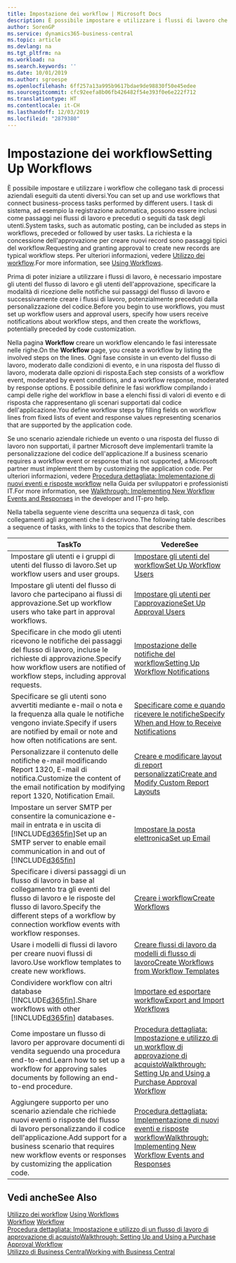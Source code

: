 ```yaml
---
title: Impostazione dei workflow | Microsoft Docs
description: È possibile impostare e utilizzare i flussi di lavoro che collegano task di processi aziendali eseguiti da utenti diversi. I task di sistema, ad esempio la registrazione automatica, possono essere inclusi come passaggi nei flussi di lavoro e preceduti o seguiti da task degli utenti. La richiesta e la concessione dell'approvazione per creare nuovi record sono passaggi tipici del workflow.
author: SorenGP
ms.service: dynamics365-business-central
ms.topic: article
ms.devlang: na
ms.tgt_pltfrm: na
ms.workload: na
ms.search.keywords: ''
ms.date: 10/01/2019
ms.author: sgroespe
ms.openlocfilehash: 6ff257a13a995b9617bdae9de98830f50e45edee
ms.sourcegitcommit: cfc92eefa8b06fb426482f54e393f0e6e222f712
ms.translationtype: HT
ms.contentlocale: it-CH
ms.lasthandoff: 12/03/2019
ms.locfileid: "2879380"
---
```

# <a name="setting-up-workflows"></a><span data-ttu-id="240a3-105">Impostazione dei workflow</span><span class="sxs-lookup"><span data-stu-id="240a3-105">Setting Up Workflows</span></span>
<span data-ttu-id="240a3-106">È possibile impostare e utilizzare i workflow che collegano task di processi aziendali eseguiti da utenti diversi.</span><span class="sxs-lookup"><span data-stu-id="240a3-106">You can set up and use workflows that connect business-process tasks performed by different users.</span></span> <span data-ttu-id="240a3-107">I task di sistema, ad esempio la registrazione automatica, possono essere inclusi come passaggi nei flussi di lavoro e preceduti o seguiti da task degli utenti.</span><span class="sxs-lookup"><span data-stu-id="240a3-107">System tasks, such as automatic posting, can be included as steps in workflows, preceded or followed by user tasks.</span></span> <span data-ttu-id="240a3-108">La richiesta e la concessione dell'approvazione per creare nuovi record sono passaggi tipici del workflow.</span><span class="sxs-lookup"><span data-stu-id="240a3-108">Requesting and granting approval to create new records are typical workflow steps.</span></span> <span data-ttu-id="240a3-109">Per ulteriori informazioni, vedere [Utilizzo dei workflow](across-use-workflows.md).</span><span class="sxs-lookup"><span data-stu-id="240a3-109">For more information, see [Using Workflows](across-use-workflows.md).</span></span>  

 <span data-ttu-id="240a3-110">Prima di poter iniziare a utilizzare i flussi di lavoro, è necessario impostare gli utenti del flusso di lavoro e gli utenti dell'approvazione, specificare la modalità di ricezione delle notifiche sui passaggi del flusso di lavoro e successivamente creare i flussi di lavoro, potenzialmente preceduti dalla personalizzazione del codice.</span><span class="sxs-lookup"><span data-stu-id="240a3-110">Before you begin to use workflows, you must set up workflow users and approval users, specify how users receive notifications about workflow steps, and then create the workflows, potentially preceded by code customization.</span></span>  

 <span data-ttu-id="240a3-111">Nella pagina **Workflow** creare un workflow elencando le fasi interessate nelle righe.</span><span class="sxs-lookup"><span data-stu-id="240a3-111">On the **Workflow** page, you create a workflow by listing the involved steps on the lines.</span></span> <span data-ttu-id="240a3-112">Ogni fase consiste in un evento del flusso di lavoro, moderato dalle condizioni di evento, e in una risposta del flusso di lavoro, moderata dalle opzioni di risposta.</span><span class="sxs-lookup"><span data-stu-id="240a3-112">Each step consists of a workflow event, moderated by event conditions, and a workflow response, moderated by response options.</span></span> <span data-ttu-id="240a3-113">È possibile definire le fasi workflow compilando i campi delle righe del workflow in base a elenchi fissi di valori di evento e di risposta che rappresentano gli scenari supportati dal codice dell'applicazione.</span><span class="sxs-lookup"><span data-stu-id="240a3-113">You define workflow steps by filling fields on workflow lines from fixed lists of event and response values representing scenarios that are supported by the application code.</span></span>  

 <span data-ttu-id="240a3-114">Se uno scenario aziendale richiede un evento o una risposta del flusso di lavoro non supportati, il partner Microsoft deve implementarli tramite la personalizzazione del codice dell'applicazione.</span><span class="sxs-lookup"><span data-stu-id="240a3-114">If a business scenario requires a workflow event or response that is not supported, a Microsoft partner must implement them by customizing the application code.</span></span> <span data-ttu-id="240a3-115">Per ulteriori informazioni, vedere [Procedura dettagliata: Implementazione di nuovi eventi e risposte workflow](/dynamics-nav/Walkthrough--Implementing-New-Workflow-Events-and-Responses) nella Guida per sviluppatori e professionisti IT.</span><span class="sxs-lookup"><span data-stu-id="240a3-115">For more information, see [Walkthrough: Implementing New Workflow Events and Responses](/dynamics-nav/Walkthrough--Implementing-New-Workflow-Events-and-Responses) in the developer and IT-pro help.</span></span>

 <span data-ttu-id="240a3-116">Nella tabella seguente viene descritta una sequenza di task, con collegamenti agli argomenti che li descrivono.</span><span class="sxs-lookup"><span data-stu-id="240a3-116">The following table describes a sequence of tasks, with links to the topics that describe them.</span></span>  

|<span data-ttu-id="240a3-117">**Task**</span><span class="sxs-lookup"><span data-stu-id="240a3-117">**To**</span></span>|<span data-ttu-id="240a3-118">**Vedere**</span><span class="sxs-lookup"><span data-stu-id="240a3-118">**See**</span></span>|  
|------------|-------------|  
|<span data-ttu-id="240a3-119">Impostare gli utenti e i gruppi di utenti del flusso di lavoro.</span><span class="sxs-lookup"><span data-stu-id="240a3-119">Set up workflow users and user groups.</span></span>|[<span data-ttu-id="240a3-120">Impostare gli utenti del workflow</span><span class="sxs-lookup"><span data-stu-id="240a3-120">Set Up Workflow Users</span></span>](across-how-to-set-up-workflow-users.md)|  
|<span data-ttu-id="240a3-121">Impostare gli utenti del flusso di lavoro che partecipano ai flussi di approvazione.</span><span class="sxs-lookup"><span data-stu-id="240a3-121">Set up workflow users who take part in approval workflows.</span></span>|[<span data-ttu-id="240a3-122">Impostare gli utenti per l'approvazione</span><span class="sxs-lookup"><span data-stu-id="240a3-122">Set Up Approval Users</span></span>](across-how-to-set-up-approval-users.md)|  
|<span data-ttu-id="240a3-123">Specificare in che modo gli utenti ricevono le notifiche dei passaggi del flusso di lavoro, incluse le richieste di approvazione.</span><span class="sxs-lookup"><span data-stu-id="240a3-123">Specify how workflow users are notified of workflow steps, including approval requests.</span></span>|[<span data-ttu-id="240a3-124">Impostazione delle notifiche del workflow</span><span class="sxs-lookup"><span data-stu-id="240a3-124">Setting Up Workflow Notifications</span></span>](across-setting-up-workflow-notifications.md)|  
|<span data-ttu-id="240a3-125">Specificare se gli utenti sono avvertiti mediante e-mail o nota e la frequenza alla quale le notifiche vengono inviate.</span><span class="sxs-lookup"><span data-stu-id="240a3-125">Specify if users are notified by email or note and how often notifications are sent.</span></span>|[<span data-ttu-id="240a3-126">Specificare come e quando ricevere le notifiche</span><span class="sxs-lookup"><span data-stu-id="240a3-126">Specify When and How to Receive Notifications</span></span>](across-how-to-specify-when-and-how-to-receive-notifications.md)|  
|<span data-ttu-id="240a3-127">Personalizzare il contenuto delle notifiche e-mail modificando Report 1320, E-mail di notifica.</span><span class="sxs-lookup"><span data-stu-id="240a3-127">Customize the content of the email notification by modifying report 1320, Notification Email.</span></span>|[<span data-ttu-id="240a3-128">Creare e modificare layout di report personalizzati</span><span class="sxs-lookup"><span data-stu-id="240a3-128">Create and Modify Custom Report Layouts</span></span>](ui-how-create-custom-report-layout.md)|  
|<span data-ttu-id="240a3-129">Impostare un server SMTP per consentire la comunicazione e-mail in entrata e in uscita di [!INCLUDE[d365fin](includes/d365fin_md.md)]</span><span class="sxs-lookup"><span data-stu-id="240a3-129">Set up an SMTP server to enable email communication in and out of [!INCLUDE[d365fin](includes/d365fin_md.md)]</span></span>|[<span data-ttu-id="240a3-130">Impostare la posta elettronica</span><span class="sxs-lookup"><span data-stu-id="240a3-130">Set up Email</span></span>](admin-how-setup-email.md)|
|<span data-ttu-id="240a3-131">Specificare i diversi passaggi di un flusso di lavoro in base al collegamento tra gli eventi del flusso di lavoro e le risposte del flusso di lavoro.</span><span class="sxs-lookup"><span data-stu-id="240a3-131">Specify the different steps of a workflow by connection workflow events with workflow responses.</span></span>|[<span data-ttu-id="240a3-132">Creare i workflow</span><span class="sxs-lookup"><span data-stu-id="240a3-132">Create Workflows</span></span>](across-how-to-create-workflows.md)|  
|<span data-ttu-id="240a3-133">Usare i modelli di flussi di lavoro per creare nuovi flussi di lavoro.</span><span class="sxs-lookup"><span data-stu-id="240a3-133">Use workflow templates to create new workflows.</span></span>|[<span data-ttu-id="240a3-134">Creare flussi di lavoro da modelli di flusso di lavoro</span><span class="sxs-lookup"><span data-stu-id="240a3-134">Create Workflows from Workflow Templates</span></span>](across-how-to-create-workflows-from-workflow-templates.md)|  
|<span data-ttu-id="240a3-135">Condividere workflow con altri database [!INCLUDE[d365fin](includes/d365fin_md.md)].</span><span class="sxs-lookup"><span data-stu-id="240a3-135">Share workflows with other [!INCLUDE[d365fin](includes/d365fin_md.md)] databases.</span></span>|[<span data-ttu-id="240a3-136">Importare ed esportare workflow</span><span class="sxs-lookup"><span data-stu-id="240a3-136">Export and Import Workflows</span></span>](across-how-to-export-and-import-workflows.md)|  
|<span data-ttu-id="240a3-137">Come impostare un flusso di lavoro per approvare documenti di vendita seguendo una procedura end-to-end.</span><span class="sxs-lookup"><span data-stu-id="240a3-137">Learn how to set up a workflow for approving sales documents by following an end-to-end procedure.</span></span>|[<span data-ttu-id="240a3-138">Procedura dettagliata: Impostazione e utilizzo di un workflow di approvazione di acquisto</span><span class="sxs-lookup"><span data-stu-id="240a3-138">Walkthrough: Setting Up and Using a Purchase Approval Workflow</span></span>](walkthrough-setting-up-and-using-a-purchase-approval-workflow.md)|  
|<span data-ttu-id="240a3-139">Aggiungere supporto per uno scenario aziendale che richiede nuovi eventi o risposte del flusso di lavoro personalizzando il codice dell'applicazione.</span><span class="sxs-lookup"><span data-stu-id="240a3-139">Add support for a business scenario that requires new workflow events or responses by customizing the application code.</span></span>|[<span data-ttu-id="240a3-140">Procedura dettagliata: Implementazione di nuovi eventi e risposte workflow</span><span class="sxs-lookup"><span data-stu-id="240a3-140">Walkthrough: Implementing New Workflow Events and Responses</span></span>](/dynamics-nav/Walkthrough--Implementing-New-Workflow-Events-and-Responses)|  

## <a name="see-also"></a><span data-ttu-id="240a3-141">Vedi anche</span><span class="sxs-lookup"><span data-stu-id="240a3-141">See Also</span></span>  
 <span data-ttu-id="240a3-142">[Utilizzo dei workflow](across-use-workflows.md) </span><span class="sxs-lookup"><span data-stu-id="240a3-142">[Using Workflows](across-use-workflows.md) </span></span>  
 <span data-ttu-id="240a3-143">[Workflow](across-workflow.md) </span><span class="sxs-lookup"><span data-stu-id="240a3-143">[Workflow](across-workflow.md) </span></span>  
 [<span data-ttu-id="240a3-144">Procedura dettagliata: Impostazione e utilizzo di un flusso di lavoro di approvazione di acquisto</span><span class="sxs-lookup"><span data-stu-id="240a3-144">Walkthrough: Setting Up and Using a Purchase Approval Workflow</span></span>](walkthrough-setting-up-and-using-a-purchase-approval-workflow.md)  
 [<span data-ttu-id="240a3-145">Utilizzo di Business Central</span><span class="sxs-lookup"><span data-stu-id="240a3-145">Working with Business Central</span></span>](ui-work-product.md)

